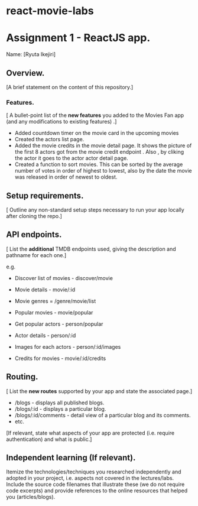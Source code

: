 # react-movie-labs
# Assignment 1 - ReactJS app.

Name: [Ryuta Ikejiri]

## Overview.

[A brief statement on the content of this repository.]

### Features.
[ A bullet-point list of the __new features__ you added to the Movies Fan app (and any modifications to existing features) .]
 
+ Added countdown timer on the movie card in the upcoming movies
+ Created the actors list page. 
+ Added the movie credits in the movie detail page. It shows the picture of the first 8 actors got from the movie credit endpoint . Also , by cliking the actor it goes to the actor actor detail page. 
+ Created a function to sort movies. This can be sorted by the average number of votes in order of highest to lowest, also by the date the movie was released in order of newest to oldest.




## Setup requirements.

[ Outline any non-standard setup steps necessary to run your app locally after cloning the repo.]

## API endpoints.

[ List the __additional__ TMDB endpoints used, giving the description and pathname for each one.] 

e.g.
+ Discover list of movies - discover/movie
+ Movie details - movie/:id
+ Movie genres = /genre/movie/list

+ Popular movies - movie/popular
+ Get popular actors - person/popular
+ Actor details - person/:id
+ Images for each actors - person/:id/images
+ Credits for movies - movie/:id/credits


## Routing.

[ List the __new routes__ supported by your app and state the associated page.]

+ /blogs - displays all published blogs.
+ /blogs/:id - displays a particular blog.
+ /blogs/:id/comments - detail view of a particular blog and its comments.
+ etc.

[If relevant, state what aspects of your app are protected (i.e. require authentication) and what is public.]

## Independent learning (If relevant).

Itemize the technologies/techniques you researched independently and adopted in your project, 
i.e. aspects not covered in the lectures/labs. Include the source code filenames that illustrate these 
(we do not require code excerpts) and provide references to the online resources that helped you (articles/blogs).
